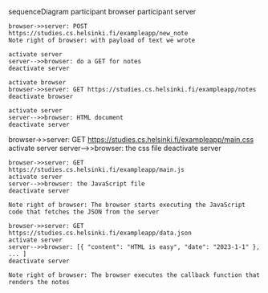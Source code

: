 sequenceDiagram
    participant browser
    participant server

    browser->>server: POST https://studies.cs.helsinki.fi/exampleapp/new_note
    Note right of browser: with payload of text we wrote

    activate server
    server-->>browser: do a GET for notes
    deactivate server 
    
    activate browser
    browser->>server: GET https://studies.cs.helsinki.fi/exampleapp/notes
    deactivate browser

    activate server
    server-->>browser: HTML document
    deactivate server

browser->>server: GET https://studies.cs.helsinki.fi/exampleapp/main.css
    activate server
    server-->>browser: the css file
    deactivate server

    browser->>server: GET https://studies.cs.helsinki.fi/exampleapp/main.js
    activate server
    server-->>browser: the JavaScript file
    deactivate server

    Note right of browser: The browser starts executing the JavaScript code that fetches the JSON from the server

    browser->>server: GET https://studies.cs.helsinki.fi/exampleapp/data.json
    activate server
    server-->>browser: [{ "content": "HTML is easy", "date": "2023-1-1" }, ... ]
    deactivate server

    Note right of browser: The browser executes the callback function that renders the notes
